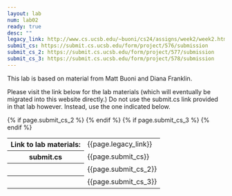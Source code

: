 ```yaml
---
layout: lab
num: lab02
ready: true
desc: ""
legacy_link: http://www.cs.ucsb.edu/~buoni/cs24/assigns/week2/week2.html
submit_cs: https://submit.cs.ucsb.edu/form/project/576/submission
submit_cs_2: https://submit.cs.ucsb.edu/form/project/577/submission
submit_cs_3: https://submit.cs.ucsb.edu/form/project/578/submission
---
```


This lab is based on material from Matt Buoni and Diana Franklin.

Please visit the link below for the lab materials (which will eventually
be migrated into this website directly.)   Do not use the submit.cs link
provided in that lab however.  Instead, use the one indicated below.

<table>
<tr><th>Link to lab materials:</th><td>{{page.legacy_link}}</td></tr>
<tr><th>submit.cs</th><td>{{page.submit_cs}}</td></tr>
{% if page.submit_cs_2 %}
<tr><th>&nbsp;</th><td>{{page.submit_cs_2}}</td></tr>
{% endif %}
{% if page.submit_cs_3 %}
<tr><th>&nbsp;</th><td>{{page.submit_cs_3}}</td></tr>
{% endif %}
</table>


